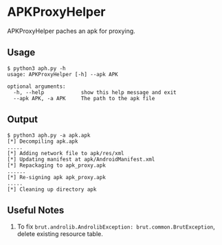 # APKProxyHelper

APKProxyHelper paches an apk for proxying.

Usage
----------

```
$ python3 aph.py -h               
usage: APKProxyHelper [-h] --apk APK

optional arguments:
  -h, --help            show this help message and exit
  --apk APK, -a APK     The path to the apk file
```

Output
----------

```
$ python3 aph.py -a apk.apk
[*] Decompiling apk.apk
.....
[*] Adding network file to apk/res/xml
[*] Updating manifest at apk/AndroidManifest.xml
[*] Repackaging to apk_proxy.apk
......
[*] Re-signing apk apk_proxy.apk
.....
[*] Cleaning up directory apk
```

Useful Notes
----------

1. To fix `brut.androlib.AndrolibException: brut.common.BrutException`, delete existing resource table.